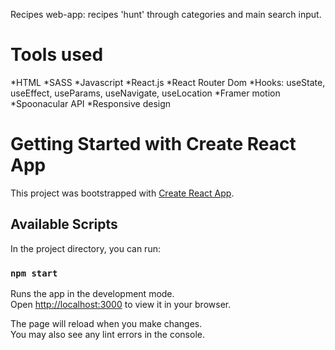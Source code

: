Recipes web-app: recipes 'hunt' through categories and main search input.

# Tools used

*HTML
*SASS
*Javascript
*React.js 
*React Router Dom
*Hooks: useState, useEffect, useParams, useNavigate, useLocation
*Framer motion
*Spoonacular API
*Responsive design

# Getting Started with Create React App

This project was bootstrapped with [Create React App](https://github.com/facebook/create-react-app).

## Available Scripts

In the project directory, you can run:

### `npm start`

Runs the app in the development mode.\
Open [http://localhost:3000](http://localhost:3000) to view it in your browser.

The page will reload when you make changes.\
You may also see any lint errors in the console.
